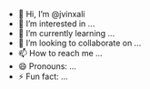 - 👋 Hi, I’m @jvinxali
- 👀 I’m interested in ...
- 🌱 I’m currently learning ...
- 💞️ I’m looking to collaborate on ...
- 📫 How to reach me ...
- 😄 Pronouns: ...
- ⚡ Fun fact: ...

<!---
jvinxali/jvinxali is a ✨ special ✨ repository because its `README.md` (this file) appears on your GitHub profile.
You can click the Preview link to take a look at your changes.
--->
